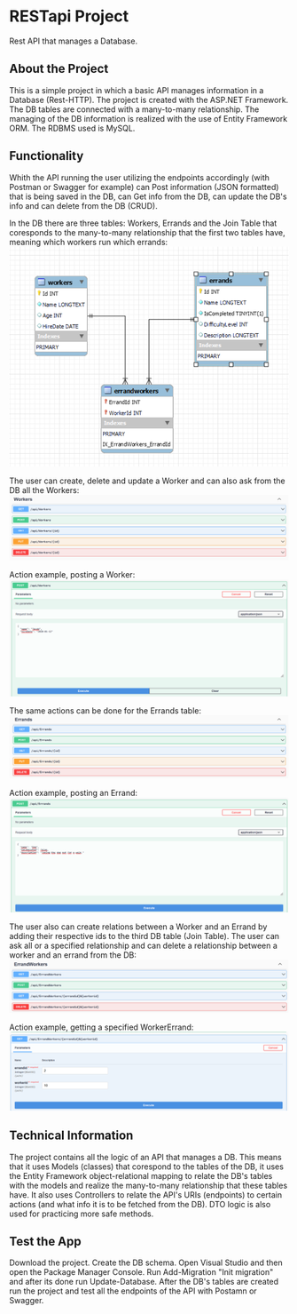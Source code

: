 # RESTapi Project
Rest API that manages a Database.

## About the Project
This is a simple project in which a basic API manages information in a Database (Rest-HTTP). The project is created with the
ASP.NET Framework. The DB tables are connected with a many-to-many relationship. The managing of the DB information is realized
with the use of Entity Framework ORM. The RDBMS used is MySQL.

## Functionality 
Whith the API running the user utilizing the endpoints accordingly (with Postman or Swagger for example) can Post information
(JSON formatted) that is being saved in the DB, can Get info from the DB, can update the DB's info and can delete from the DB
(CRUD).

In the DB there are three tables: Workers, Errands and the Join Table that coresponds to the many-to-many relationship that the
first two tables have, meaning which workers run which errands:
![database](<REST_API_Project/Images/Database.png>)

The user can create, delete and update a Worker and can also
ask from the DB all the Workers:
![workers actions](<REST_API_Project/Images/WorkersActions.png>)

Action example, posting a Worker:
![posting a worker](<REST_API_Project/Images/PostingAWorker.png>)

The same actions can be done for the Errands table:
![errands actions](<REST_API_Project/Images/ErrandsActions.png>)

Action example, posting an Errand:
![posting an errand](<REST_API_Project/Images/PostingAnErrand.png>)

The user also can create relations between a Worker and an Errand by adding their respective ids to the third DB table (Join Table).
The user can ask all or a specified relationship and can delete a relationship between a worker and an errand from the DB:
![errands actions](<REST_API_Project/Images/ErrandWorkersActions.png>)

Action example, getting a specified WorkerErrand:
![getting an errand worker](<REST_API_Project/Images/GettingAnErrandWorker.png>)

## Technical Information
The project contains all the logic of an API that manages a DB. This means that it uses Models (classes) that corespond to the tables
of the DB, it uses the Entity Framework object-relational mapping to relate the DB's tables with the models and realize the many-to-many
relationship that these tables have. It also uses Controllers to relate the API's URIs (endpoints) to certain actions (and what info it 
is to be fetched from the DB). DTO logic is also used for practicing more safe methods.

## Test the App
Download the project. Create the DB schema. Open Visual Studio and then open the Package Manager Console. Run Add-Migration "Init migration"
and after its done run Update-Database. After the DB's tables are created run the project and test all the endpoints of the API with
Postamn or Swagger.
